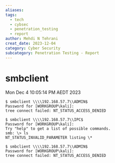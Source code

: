 ```yaml
---
aliases: 
tags:
  - tech
  - cybsec
  - penetration_testing
  - report
author: Mehdi N Tehrani
creat_date: 2023-12-04
category: Cyber Security
subcategory: Penetration Testing - Report
---
```


#  smbclient
Mon Dec  4 10:05:14 PM AEDT 2023
```
$ smbclient \\\\192.168.57.7\\ADMIN$
Password for [WORKGROUP\kali]:
tree connect failed: NT_STATUS_ACCESS_DENIED
```

```
$ smbclient \\\\192.168.57.7\\IPC$  
Password for [WORKGROUP\kali]:
Try "help" to get a list of possible commands.
smb: \> ls
NT_STATUS_INVALID_PARAMETER listing \*
```

```
$ smbclient \\\\192.168.57.7\\ADMIN$
Password for [WORKGROUP\kali]:
tree connect failed: NT_STATUS_ACCESS_DENIED
```